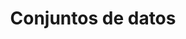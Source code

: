 ---
title: Conjuntos de datos
description: We publish open data
permalink: /dataset/_key_
layout: dataset-key
---